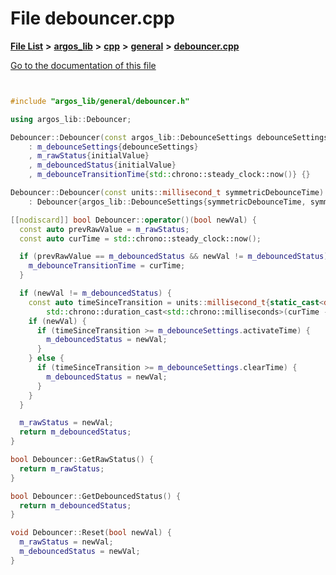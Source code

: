 

# File debouncer.cpp

[**File List**](files.md) **>** [**argos\_lib**](dir_f9cbf5730473812e84551a5945ef39f8.md) **>** [**cpp**](dir_cf4b00708d9639a2579b4441eb30ca52.md) **>** [**general**](dir_16b6c439f6536703101f25e459a4699b.md) **>** [**debouncer.cpp**](debouncer_8cpp.md)

[Go to the documentation of this file](debouncer_8cpp.md)


```C++


#include "argos_lib/general/debouncer.h"

using argos_lib::Debouncer;

Debouncer::Debouncer(const argos_lib::DebounceSettings debounceSettings, bool initialValue)
    : m_debounceSettings{debounceSettings}
    , m_rawStatus{initialValue}
    , m_debouncedStatus{initialValue}
    , m_debounceTransitionTime{std::chrono::steady_clock::now()} {}

Debouncer::Debouncer(const units::millisecond_t symmetricDebounceTime)
    : Debouncer{argos_lib::DebounceSettings{symmetricDebounceTime, symmetricDebounceTime}} {}

[[nodiscard]] bool Debouncer::operator()(bool newVal) {
  const auto prevRawValue = m_rawStatus;
  const auto curTime = std::chrono::steady_clock::now();

  if (prevRawValue == m_debouncedStatus && newVal != m_debouncedStatus) {
    m_debounceTransitionTime = curTime;
  }

  if (newVal != m_debouncedStatus) {
    const auto timeSinceTransition = units::millisecond_t{static_cast<double>(
        std::chrono::duration_cast<std::chrono::milliseconds>(curTime - m_debounceTransitionTime).count())};
    if (newVal) {
      if (timeSinceTransition >= m_debounceSettings.activateTime) {
        m_debouncedStatus = newVal;
      }
    } else {
      if (timeSinceTransition >= m_debounceSettings.clearTime) {
        m_debouncedStatus = newVal;
      }
    }
  }

  m_rawStatus = newVal;
  return m_debouncedStatus;
}

bool Debouncer::GetRawStatus() {
  return m_rawStatus;
}

bool Debouncer::GetDebouncedStatus() {
  return m_debouncedStatus;
}

void Debouncer::Reset(bool newVal) {
  m_rawStatus = newVal;
  m_debouncedStatus = newVal;
}
```


